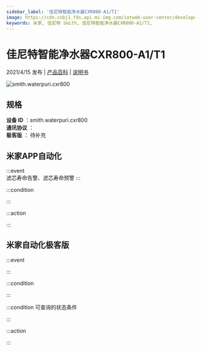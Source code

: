 ```yaml
---
sidebar_label: '佳尼特智能净水器CXR800-A1/T1'
image: https://cdn.cnbj1.fds.api.mi-img.com/iotweb-user-center/developer_1679047840503Pa8kX1Y8.png?GalaxyAccessKeyId=AKVGLQWBOVIRQ3XLEW&Expires=9223372036854775807&Signature=57yo4jHISGHUGUr/gN6c7W584lY=
keywords: 米家, 佳尼特 Smith, 佳尼特智能净水器CXR800-A1/T1, 
---
```

# 佳尼特智能净水器CXR800-A1/T1

2021/4/15 发布 | [产品百科](https://home.mi.com/webapp/content/baike/product/index.html?model=smith.waterpuri.cxr800/) | [说明书](https://home.mi.com/views/introduction.html?model=smith.waterpuri.cxr800&region=cn)

![smith.waterpuri.cxr800](https://cdn.cnbj1.fds.api.mi-img.com/iotweb-user-center/developer_1679047840503Pa8kX1Y8.png?GalaxyAccessKeyId=AKVGLQWBOVIRQ3XLEW&Expires=9223372036854775807&Signature=57yo4jHISGHUGUr/gN6c7W584lY=)

## 规格  
> 
**设备 ID** ：smith.waterpuri.cxr800  
**通讯协议** ：  
**极客版**  ： 待补充 


## 米家APP自动化  

:::event  
滤芯寿命告警、滤芯寿命预警
:::

:::condition  

:::

:::action   

:::

## 米家自动化极客版  

:::event  

:::

:::condition  

:::

:::condition 可查询的状态条件  

:::

:::action  

:::

        
